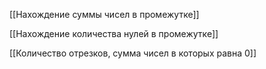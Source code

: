 [[Нахождение суммы чисел в промежутке]]

[[Нахождение количества нулей в промежутке]]

[[Количество отрезков, сумма чисел в которых равна 0]]